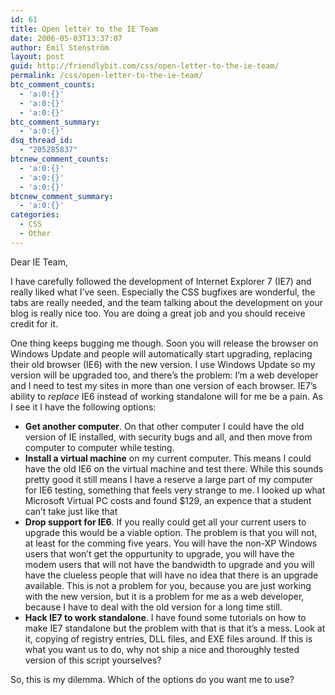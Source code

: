 ```yaml
---
id: 61
title: Open letter to the IE Team
date: 2006-05-03T13:37:07
author: Emil Stenström
layout: post
guid: http://friendlybit.com/css/open-letter-to-the-ie-team/
permalink: /css/open-letter-to-the-ie-team/
btc_comment_counts:
  - 'a:0:{}'
  - 'a:0:{}'
  - 'a:0:{}'
btc_comment_summary:
  - 'a:0:{}'
dsq_thread_id:
  - "205285837"
btcnew_comment_counts:
  - 'a:0:{}'
  - 'a:0:{}'
  - 'a:0:{}'
btcnew_comment_summary:
  - 'a:0:{}'
categories:
  - CSS
  - Other
---
```

<p class="first">
  Dear IE Team,
</p>

<p class="first">
  I have carefully followed the development of Internet Explorer 7 (IE7) and really liked what I&#8217;ve seen. Especially the CSS bugfixes are wonderful, the tabs are really needed, and the team talking about the development on your blog is really nice too. You are doing a great job and you should receive credit for it.
</p>

One thing keeps bugging me though. Soon you will release the browser on Windows Update and people will automatically start upgrading, replacing their old browser (IE6) with the new version. I use Windows Update so my version will be upgraded too, and there&#8217;s the problem: I&#8217;m a web developer and I need to test my sites in more than one version of each browser. IE7&#8217;s ability to _replace_ IE6 instead of working standalone will for me be a pain. As I see it I have the following options:

  * **Get another computer**. On that other computer I could have the old version of IE installed, with security bugs and all, and then move from computer to computer while testing.
  * **Install a virtual machine** on my current computer. This means I could have the old IE6 on the virtual machine and test there. While this sounds pretty good it still means I have a reserve a large part of my computer for IE6 testing, something that feels very strange to me. I looked up what Microsoft Virtual PC costs and found $129, an expence that a student can&#8217;t take just like that
  * **Drop support for IE6**. If you really could get all your current users to upgrade this would be a viable option. The problem is that you will not, at least for the comming five years. You will have the non-XP Windows users that won&#8217;t get the oppurtunity to upgrade, you will have the modem users that will not have the bandwidth to upgrade and you will have the clueless people that will have no idea that there is an upgrade available. This is not a problem for you, because you are just working with the new version, but it is a problem for me as a web developer, because I have to deal with the old version for a long time still.
  * **Hack IE7 to work standalone**. I have found some tutorials on how to make IE7 standalone but the problem with that is that it&#8217;s a mess. Look at it, copying of registry entries, DLL files, and EXE files around. If this is what you want us to do, why not ship a nice and thoroughly tested version of this script yourselves?

So, this is my dilemma. Which of the options do you want me to use?
